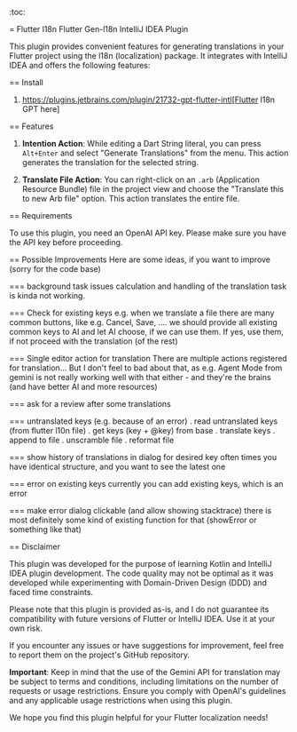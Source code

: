 :toc:

= Flutter l18n Flutter Gen-l18n IntelliJ IDEA Plugin


This plugin provides convenient features for generating translations in your Flutter project using the l18n (localization) package. It integrates with IntelliJ IDEA and offers the following features:

== Install

1. https://plugins.jetbrains.com/plugin/21732-gpt-flutter-intl[Flutter l18n GPT here]

== Features

1. **Intention Action**: While editing a Dart String literal, you can press `Alt+Enter` and select "Generate Translations" from the menu. This action generates the translation for the selected string.

2. **Translate File Action**: You can right-click on an `.arb` (Application Resource Bundle) file in the project view and choose the "Translate this to new Arb file" option. This action translates the entire file.

== Requirements

To use this plugin, you need an OpenAI API key. Please make sure you have the API key before proceeding.

== Possible Improvements
Here are some ideas, if you want to improve (sorry for the code base)

=== background task issues
calculation and handling of the translation task is kinda not working.

=== Check for existing keys
e.g. when we translate a file there are many common buttons, like e.g. Cancel, Save, .... we should provide all existing common keys to AI and let AI choose, if we can use them. If yes, use them, if not proceed with the translation (of the rest)

=== Single editor action for translation
There are multiple actions registered for translation... But I don't feel to bad about that, as e.g. Agent Mode from gemini is not really working well with that either - and they're the brains (and have better AI and more resources)


=== ask for a review after some translations


=== untranslated keys (e.g. because of an error)
. read untranslated keys (from flutter l10n file)
. get keys (key + @key) from base
. translate keys
. append to file
. unscramble file
. reformat file

=== show history of translations in dialog for desired key
often times you have identical structure, and you want to see the latest one

=== error on existing keys
currently you can add existing keys, which is an error

=== make error dialog clickable (and allow showing stacktrace)
there is most definitely some kind of existing function for that (showError or something like that)

== Disclaimer

This plugin was developed for the purpose of learning Kotlin and IntelliJ IDEA plugin development. The code quality may not be optimal as it was developed while experimenting with Domain-Driven Design (DDD) and faced time constraints.

Please note that this plugin is provided as-is, and I do not guarantee its compatibility with future versions of Flutter or IntelliJ IDEA. Use it at your own risk.

If you encounter any issues or have suggestions for improvement, feel free to report them on the project's GitHub repository.

**Important**: Keep in mind that the use of the Gemini API for translation may be subject to terms and conditions, including limitations on the number of requests or usage restrictions. Ensure you comply with OpenAI's guidelines and any applicable usage restrictions when using this plugin.

We hope you find this plugin helpful for your Flutter localization needs!
